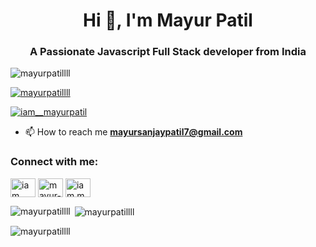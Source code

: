 <h1 align="center">Hi 👋, I'm Mayur Patil</h1>
<h3 align="center">A Passionate Javascript Full Stack developer from India</h3>

<p align="left"> <img src="https://komarev.com/ghpvc/?username=mayurpatillll&label=Profile%20views&color=0e75b6&style=flat" alt="mayurpatillll" /> </p>

<p align="left"> <a href="https://github.com/ryo-ma/github-profile-trophy"><img src="https://github-profile-trophy.vercel.app/?username=mayurpatillll" alt="mayurpatillll" /></a> </p>

<p align="left"> <a href="https://twitter.com/iam__mayurpatil" target="blank"><img src="https://img.shields.io/twitter/follow/iam__mayurpatil?logo=twitter&style=for-the-badge" alt="iam__mayurpatil" /></a> </p>

- 📫 How to reach me **mayursanjaypatil7@gmail.com**

<h3 align="left">Connect with me:</h3>
<p align="left">
<a href="https://twitter.com/iam__mayurpatil" target="blank"><img align="center" src="https://raw.githubusercontent.com/rahuldkjain/github-profile-readme-generator/master/src/images/icons/Social/twitter.svg" alt="iam__mayurpatil" height="30" width="40" /></a>
<a href="https://linkedin.com/in/mayur-patil-715878245/" target="blank"><img align="center" src="https://raw.githubusercontent.com/rahuldkjain/github-profile-readme-generator/master/src/images/icons/Social/linked-in-alt.svg" alt="mayur-patil-715878245/" height="30" width="40" /></a>
<a href="https://instagram.com/iam.mayurpatil" target="blank"><img align="center" src="https://raw.githubusercontent.com/rahuldkjain/github-profile-readme-generator/master/src/images/icons/Social/instagram.svg" alt="iam.mayurpatil" height="30" width="40" /></a>
</p>



<p><img align="left" src="https://github-readme-stats.vercel.app/api/top-langs?username=mayurpatillll&show_icons=true&locale=en&layout=compact" alt="mayurpatillll" /></p>

<p>&nbsp;<img align="center" src="https://github-readme-stats.vercel.app/api?username=mayurpatillll&show_icons=true&locale=en" alt="mayurpatillll" /></p>

<p><img align="center" src="https://github-readme-streak-stats.herokuapp.com/?user=mayurpatillll&" alt="mayurpatillll" /></p>

